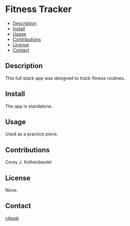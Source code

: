 # Fitness Tracker

  * [Description](#description)
  * [Install](#install)
  * [Usage](#usage)
  * [Contributions](#contributions)
  * [License](#license)
  * [Contact](#contact)

## Description

This full stack app was designed to track fitness routines.

## Install

The app is standalone.


## Usage

Used as a practice piece.


## Contributions

Corey J. Kothenbeutel


## License

None.


## Contact

[cjkook](https://github.com/cjkook)


